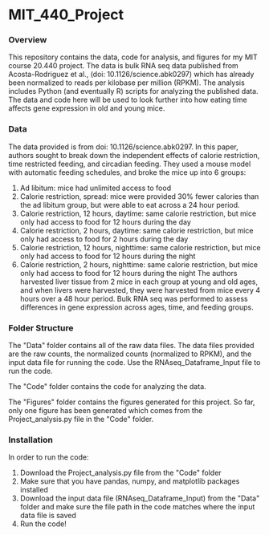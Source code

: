 # MIT_440_Project

### Overview

This repository contains the data, code for analysis, and figures for my MIT course 20.440 project. The data is bulk RNA seq data published from Acosta-Rodriguez et al., (doi: 10.1126/science.abk0297) which has already been normalized to reads per kilobase per million (RPKM). The analysis includes Python (and eventually R) scripts for analyzing the published data. The data and code here will be used to look further into how eating time affects gene expression in old and young mice. 

### Data

The data provided is from doi: 10.1126/science.abk0297. In this paper, authors sought to break down the independent effects of calorie restriction, time restricted feeding, and circadian feeding. They used a mouse model with automatic feeding schedules, and broke the mice up into 6 groups:
1.	Ad libitum: mice had unlimited access to food
2.	Calorie restriction, spread: mice were provided 30% fewer calories than the ad libitum group, but were able to eat across a 24 hour period.
3.	Calorie restriction, 12 hours, daytime: same calorie restriction, but mice only had access to food for 12 hours during the day
4.	Calorie restriction, 2 hours, daytime: same calorie restriction, but mice only had access to food for 2 hours during the day
5.	Calorie restriction, 12 hours, nighttime: same calorie restriction, but mice only had access to food for 12 hours during the night
6.	Calorie restriction, 2 hours, nighttime: same calorie restriction, but mice only had access to food for 12 hours during the night
The authors harvested liver tissue from 2 mice in each group at young and old ages, and when livers were harvested, they were harvested from mice every 4 hours over a 48 hour period. Bulk RNA seq was performed to assess differences in gene expression across ages, time, and feeding groups.

### Folder Structure

The "Data" folder contains all of the raw data files. The data files provided are the raw counts, the normalized counts (normalized to RPKM), and the input data file for running the code. Use the RNAseq_Dataframe_Input file to run the code.

The "Code" folder contains the code for analyzing the data. 

The "Figures" folder contains the figures generated for this project. So far, only one figure has been generated which comes from the Project_analysis.py file in the  "Code" folder.


### Installation
In order to run the code:
1. Download the Project_analysis.py file from the "Code" folder
2. Make sure that you have pandas, numpy, and matplotlib packages installed
3. Download the input data file (RNAseq_Dataframe_Input) from the "Data" folder and make sure the file path in the code matches where the input data file is saved
4. Run the code!
